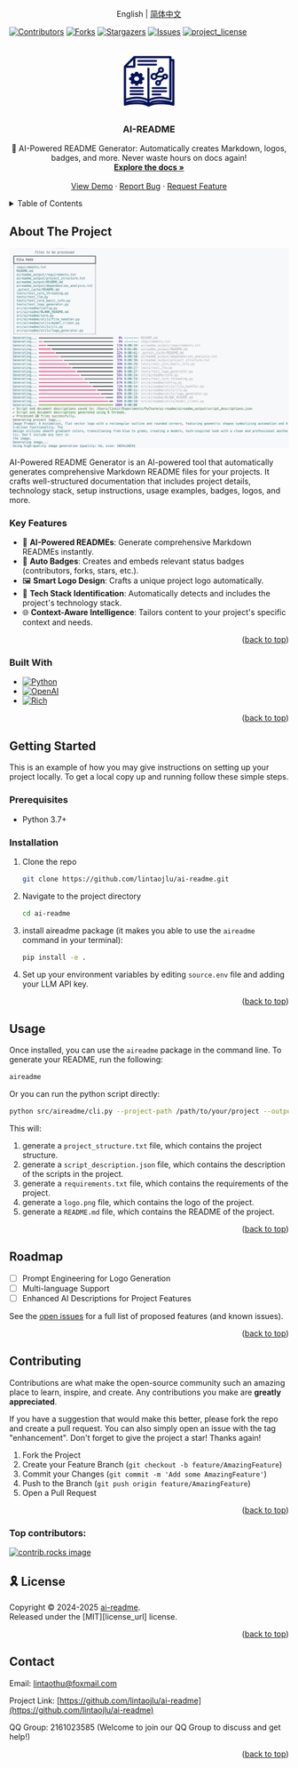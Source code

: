 
<a id="readme-top"></a>

<!-- LANGUAGE SWITCH -->
<div align="center">
  
English | [简体中文](README_CN.md)

</div>

<!-- PROJECT SHIELDS -->
[![Contributors][contributors-shield]][contributors-url]
[![Forks][forks-shield]][forks-url]
[![Stargazers][stars-shield]][stars-url]
[![Issues][issues-shield]][issues-url]
[![project_license][license-shield]][license-url]


<!-- PROJECT LOGO -->
<br />
<div align="center">
  <a href="https://github.com/lintaojlu/ai-readme">
    <img src="images/logo.png" alt="Logo" height="100">
  </a>

<h3 align="center">AI-README</h3>

  <p align="center">
    🚀 AI-Powered README Generator: Automatically creates Markdown, logos, badges, and more. Never waste hours on docs again!
    <br />
    <a href="https://github.com/lintaojlu/ai-readme"><strong>Explore the docs »</strong></a>
    <br />
    <br />
    <a href="https://github.com/lintaojlu/ai-readme">View Demo</a>
    &middot;
    <a href="https://github.com/lintaojlu/ai-readme/issues/new?labels=bug&template=bug-report---.md">Report Bug</a>
    &middot;
    <a href="https://github.com/lintaojlu/ai-readme/issues/new?labels=enhancement&template=feature-request---.md">Request Feature</a>
  </p>
</div>



<!-- TABLE OF CONTENTS -->
<details>
  <summary>Table of Contents</summary>
  <ol>
    <li>
      <a href="#about-the-project">About The Project</a>
      <ul>
        <li><a href="#built-with">Built With</a></li>
      </ul>
    </li>
    <li>
      <a href="#getting-started">Getting Started</a>
      <ul>
        <li><a href="#prerequisites">Prerequisites</a></li>
        <li><a href="#installation">Installation</a></li>
      </ul>
    </li>
    <li><a href="#usage">Usage</a></li>
    <li><a href="#roadmap">Roadmap</a></li>
    <li><a href="#contributing">Contributing</a></li>
    <li><a href="#license">License</a></li>
    <li><a href="#contact">Contact</a></li>
    <li><a href="#acknowledgments">Acknowledgments</a></li>
  </ol>
</details>



<!-- ABOUT THE PROJECT -->
## About The Project

[![Product Name Screen Shot](images/screenshot.png)](https://example.com)

AI-Powered README Generator is an AI-powered tool that automatically generates comprehensive Markdown README files for your projects. It crafts well-structured documentation that includes project details, technology stack, setup instructions, usage examples, badges, logos, and more.

### Key Features

- 🤖 **AI-Powered READMEs**: Generate comprehensive Markdown READMEs instantly.
- 🔗 **Auto Badges**: Creates and embeds relevant status badges (contributors, forks, stars, etc.).
- 🖼️ **Smart Logo Design**: Crafts a unique project logo automatically.
- 🧠 **Tech Stack Identification**: Automatically detects and includes the project's technology stack.
- 🌐 **Context-Aware Intelligence**: Tailors content to your project's specific context and needs.

<p align="right">(<a href="#readme-top">back to top</a>)</p>



### Built With

- [![Python][Python]][Python-url]
- [![OpenAI][OpenAI]][OpenAI-url]
- [![Rich][Rich]][Rich-url]

<p align="right">(<a href="#readme-top">back to top</a>)</p>



<!-- GETTING STARTED -->
## Getting Started

This is an example of how you may give instructions on setting up your project locally. To get a local copy up and running follow these simple steps.

### Prerequisites

- Python 3.7+

### Installation

1. Clone the repo
   ```bash
   git clone https://github.com/lintaojlu/ai-readme.git
   ```
2. Navigate to the project directory
   ```bash
   cd ai-readme
   ```
3. install aireadme package (it makes you able to use the `aireadme` command in your terminal):
    ```bash
    pip install -e .
    ```
4. Set up your environment variables by editing `source.env` file and adding your LLM API key.

<p align="right">(<a href="#readme-top">back to top</a>)</p>



<!-- USAGE EXAMPLES -->
## Usage

Once installed, you can use the `aireadme` package in the command line. To generate your README, run the following:
```bash
aireadme
```

Or you can run the python script directly:
```bash
python src/aireadme/cli.py --project-path /path/to/your/project --output-dir /path/to/output
```

This will:
1. generate a `project_structure.txt` file, which contains the project structure.
2. generate a `script_description.json` file, which contains the description of the scripts in the project.
3. generate a `requirements.txt` file, which contains the requirements of the project.
4. generate a `logo.png` file, which contains the logo of the project.
5. generate a `README.md` file, which contains the README of the project.

<p align="right">(<a href="#readme-top">back to top</a>)</p>



<!-- ROADMAP -->
## Roadmap

- [ ] Prompt Engineering for Logo Generation
- [ ] Multi-language Support
- [ ] Enhanced AI Descriptions for Project Features

See the [open issues](https://github.com/lintaojlu/ai-readme/issues) for a full list of proposed features (and known issues).

<p align="right">(<a href="#readme-top">back to top</a>)</p>



<!-- CONTRIBUTING -->
## Contributing

Contributions are what make the open-source community such an amazing place to learn, inspire, and create. Any contributions you make are **greatly appreciated**.

If you have a suggestion that would make this better, please fork the repo and create a pull request. You can also simply open an issue with the tag "enhancement".
Don't forget to give the project a star! Thanks again!

1. Fork the Project
2. Create your Feature Branch (`git checkout -b feature/AmazingFeature`)
3. Commit your Changes (`git commit -m 'Add some AmazingFeature'`)
4. Push to the Branch (`git push origin feature/AmazingFeature`)
5. Open a Pull Request

<p align="right">(<a href="#readme-top">back to top</a>)</p>

### Top contributors:

<a href="https://github.com/lintaojlu/ai-readme/graphs/contributors">
  <img src="https://contrib.rocks/image?repo=lintaojlu/ai-readme" alt="contrib.rocks image" />
</a>



<!-- LICENSE -->
## 🎗 License

Copyright © 2024-2025 [ai-readme][ai-readme]. <br />
Released under the [MIT][license_url] license.

<p align="right">(<a href="#readme-top">back to top</a>)</p>



<!-- CONTACT -->
## Contact

Email: lintaothu@foxmail.com

Project Link: [https://github.com/lintaojlu/ai-readme](https://github.com/lintaojlu/ai-readme)

QQ Group: 2161023585 (Welcome to join our QQ Group to discuss and get help!)


<p align="right">(<a href="#readme-top">back to top</a>)</p>


<!-- REFERENCE LINKS -->
[ai-readme]: https://github.com/lintaojlu/ai-readme

<!-- MARKDOWN LINKS & IMAGES -->
[contributors-shield]: https://img.shields.io/github/contributors/lintaojlu/ai-readme.svg?style=for-the-badge
[contributors-url]: https://github.com/lintaojlu/ai-readme/graphs/contributors
[forks-shield]: https://img.shields.io/github/forks/lintaojlu/ai-readme.svg?style=for-the-badge
[forks-url]: https://github.com/lintaojlu/ai-readme/network/members
[stars-shield]: https://img.shields.io/github/stars/lintaojlu/ai-readme.svg?style=for-the-badge
[stars-url]: https://github.com/lintaojlu/ai-readme/stargazers
[issues-shield]: https://img.shields.io/github/issues/lintaojlu/ai-readme.svg?style=for-the-badge
[issues-url]: https://github.com/lintaojlu/ai-readme/issues
[license-shield]: https://img.shields.io/github/license/lintaojlu/ai-readme.svg?style=for-the-badge
[license-url]: https://github.com/lintaojlu/ai-readme/blob/master/LICENSE.txt
[Python]: https://img.shields.io/badge/Python-3776AB?style=for-the-badge&logo=python&logoColor=white
[Python-url]: https://www.python.org/
[OpenAI]: https://img.shields.io/badge/OpenAI-000000?style=for-the-badge&logo=openai&logoColor=white
[OpenAI-url]: https://openai.com/
[Flask]: https://img.shields.io/badge/Flask-000000?style=for-the-badge&logo=flask&logoColor=white
[Flask-url]: https://flask.palletsprojects.com/
[Rich]: https://img.shields.io/badge/Rich-000000?style=for-the-badge&logo=rich&logoColor=white
[Rich-url]: https://rich.readthedocs.io/
